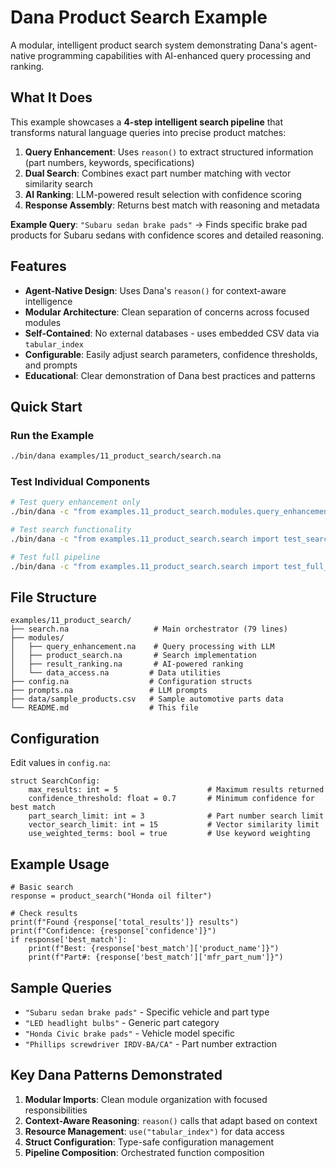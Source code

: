 # Dana Product Search Example

A modular, intelligent product search system demonstrating Dana's agent-native programming capabilities with AI-enhanced query processing and ranking.

## What It Does

This example showcases a **4-step intelligent search pipeline** that transforms natural language queries into precise product matches:

1. **Query Enhancement**: Uses `reason()` to extract structured information (part numbers, keywords, specifications)
2. **Dual Search**: Combines exact part number matching with vector similarity search  
3. **AI Ranking**: LLM-powered result selection with confidence scoring
4. **Response Assembly**: Returns best match with reasoning and metadata

**Example Query**: `"Subaru sedan brake pads"` → Finds specific brake pad products for Subaru sedans with confidence scores and detailed reasoning.

## Features

- **Agent-Native Design**: Uses Dana's `reason()` for context-aware intelligence
- **Modular Architecture**: Clean separation of concerns across focused modules
- **Self-Contained**: No external databases - uses embedded CSV data via `tabular_index`
- **Configurable**: Easily adjust search parameters, confidence thresholds, and prompts
- **Educational**: Clear demonstration of Dana best practices and patterns

## Quick Start

### Run the Example
```bash
./bin/dana examples/11_product_search/search.na
```

### Test Individual Components
```bash
# Test query enhancement only
./bin/dana -c "from examples.11_product_search.modules.query_enhancement import enhance_query; print(enhance_query('brake pads'))"

# Test search functionality  
./bin/dana -c "from examples.11_product_search.search import test_search; test_search()"

# Test full pipeline
./bin/dana -c "from examples.11_product_search.search import test_full_pipeline; test_full_pipeline()"
```

## File Structure

```
examples/11_product_search/
├── search.na                   # Main orchestrator (79 lines)
├── modules/
│   ├── query_enhancement.na    # Query processing with LLM
│   ├── product_search.na       # Search implementation  
│   ├── result_ranking.na       # AI-powered ranking
│   └── data_access.na         # Data utilities
├── config.na                  # Configuration structs
├── prompts.na                 # LLM prompts
├── data/sample_products.csv   # Sample automotive parts data
└── README.md                  # This file
```

## Configuration

Edit values in `config.na`:

```dana
struct SearchConfig:
    max_results: int = 5                    # Maximum results returned
    confidence_threshold: float = 0.7       # Minimum confidence for best match
    part_search_limit: int = 3              # Part number search limit
    vector_search_limit: int = 15           # Vector similarity limit
    use_weighted_terms: bool = true         # Use keyword weighting
```

## Example Usage

```dana
# Basic search
response = product_search("Honda oil filter")

# Check results
print(f"Found {response['total_results']} results")
print(f"Confidence: {response['confidence']}")
if response['best_match']:
    print(f"Best: {response['best_match']['product_name']}")
    print(f"Part#: {response['best_match']['mfr_part_num']}")
```

## Sample Queries

- `"Subaru sedan brake pads"` - Specific vehicle and part type
- `"LED headlight bulbs"` - Generic part category  
- `"Honda Civic brake pads"` - Vehicle model specific
- `"Phillips screwdriver IRDV-BA/CA"` - Part number extraction

## Key Dana Patterns Demonstrated

1. **Modular Imports**: Clean module organization with focused responsibilities
2. **Context-Aware Reasoning**: `reason()` calls that adapt based on context
3. **Resource Management**: `use("tabular_index")` for data access
4. **Struct Configuration**: Type-safe configuration management
5. **Pipeline Composition**: Orchestrated function composition
